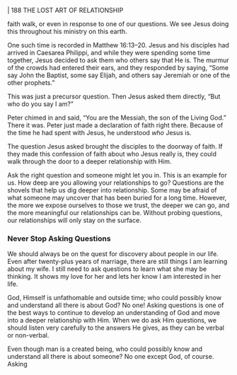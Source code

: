| 188 THE LOST ART OF RELATIONSHIP

faith walk, or even in response to one of our questions. We see Jesus doing this
throughout his ministry on this earth.

One such time is recorded in Matthew 16:13–20. Jesus and his disciples
had arrived in Caesarea Philippi, and while they were spending some time
together, Jesus decided to ask them who others say that He is. The murmur of
the crowds had entered their ears, and they responded by saying, “Some say
John the Baptist, some say Elijah, and others say Jeremiah or one of the other
prophets.”

This was just a precursor question. Then Jesus asked them directly, “But
who do you say I am?”

Peter chimed in and said, “You are the Messiah, the son of the Living
God.” There it was. Peter just made a declaration of faith right there. Because
of the time he had spent with Jesus, he understood _who_ Jesus is.

The question Jesus asked brought the disciples to the doorway of faith. If
they made this confession of faith about who Jesus really is, they could walk
through the door to a deeper relationship with Him.

Ask the right question and someone might let you in.
This is an example for us. How deep are you allowing your relationships
to go? Questions are the shovels that help us dig deeper into relationship.
Some may be afraid of what someone may uncover that has been buried for a
long time. However, the more we expose ourselves to those we trust, the deeper
we can go, and the more meaningful our relationships can be. Without probing
questions, our relationships will only stay on the surface.

### Never Stop Asking Questions

We should always be on the quest for discovery about people in our life.
Even after twenty-plus years of marriage, there are still things I am learning
about my wife. I still need to ask questions to learn what she may be thinking.
It shows my love for her and lets her know I am interested in her life.

God, Himself is unfathomable and outside time; who could possibly
know and understand all there is about God? No one! Asking questions is
one of the best ways to continue to develop an understanding of God and
move into a deeper relationship with Him. When we do ask Him questions,
we should listen very carefully to the answers He gives, as they can be verbal
or non-verbal.

Even though man is a created being, who could possibly know and
understand all there is about someone? No one except God, of course. Asking
